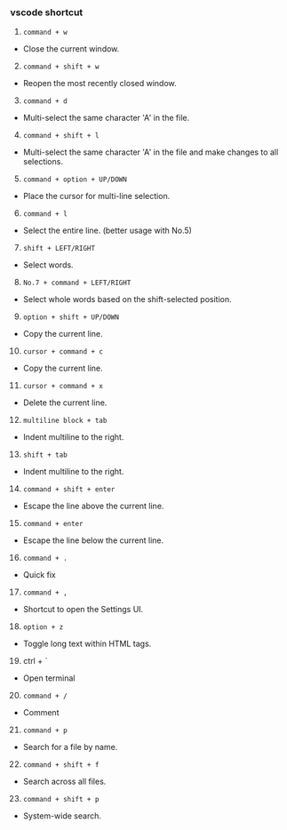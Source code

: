 ### vscode shortcut

1. `command + w`
  - Close the current window.
2. `command + shift + w`
  - Reopen the most recently closed window.
3. `command + d`
  - Multi-select the same character 'A' in the file.
4. `command + shift + l`
  - Multi-select the same character 'A' in the file and make changes to all selections.
5. `command + option + UP/DOWN`
  - Place the cursor for multi-line selection.
6. `command + l`
  - Select the entire line. (better usage with No.5)
7. `shift + LEFT/RIGHT`
  - Select words.
8. `No.7 + command + LEFT/RIGHT`
  - Select whole words based on the shift-selected position.
9. `option + shift + UP/DOWN`
  - Copy the current line.
10. `cursor + command + c`
  - Copy the current line.
11. `cursor + command + x`
  - Delete the current line.
12. `multiline block + tab`
  - Indent multiline to the right.
13. `shift + tab`
  - Indent multiline to the right.
14. `command + shift + enter`
  - Escape the line above the current line.
15. `command + enter`
  - Escape the line below the current line.
16. `command + .`
  - Quick fix
17. `command + ,`
  - Shortcut to open the Settings UI.
18. `option + z`
  - Toggle long text within HTML tags.
19. ctrl + `
  - Open terminal
20. `command + /`
  - Comment
21. `command + p`
  - Search for a file by name.
22. `command + shift + f`
  - Search across all files.
23. `command + shift + p`
  - System-wide search.
